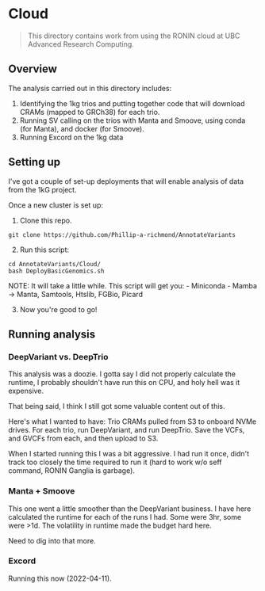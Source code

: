 # Cloud
> This directory contains work from using the RONIN cloud at UBC Advanced Research Computing. 

## Overview

The analysis carried out in this directory includes:
1. Identifying the 1kg trios and putting together code that will download CRAMs (mapped to GRCh38) for each trio.
2. Running SV calling on the trios with Manta and Smoove, using conda (for Manta), and docker (for Smoove). 
3. Running Excord on the 1kg data


## Setting up

I've got a couple of set-up deployments that will enable analysis of data from the 1kG project.

Once a new cluster is set up:
1. Clone this repo.
```
git clone https://github.com/Phillip-a-richmond/AnnotateVariants
```

2. Run this script:
```
cd AnnotateVariants/Cloud/
bash DeployBasicGenomics.sh
```
NOTE: It will take a little while. This script will get you:
    - Miniconda
    - Mamba -> Manta, Samtools, Htslib, FGBio, Picard

3. Now you're good to go!


## Running analysis

### DeepVariant vs. DeepTrio

This analysis was a doozie. I gotta say I did not properly calculate the runtime, I probably shouldn't have run this on CPU, and holy hell was it expensive. 

That being said, I think I still got some valuable content out of this. 

Here's what I wanted to have:
Trio CRAMs pulled from S3 to onboard NVMe drives. For each trio, run DeepVariant, and run DeepTrio. Save the VCFs, and GVCFs from each, and then upload to S3. 

When I started running this I was a bit aggressive. I had run it once, didn't track too closely the time required to run it (hard to work w/o seff command, RONIN Ganglia is garbage). 


### Manta + Smoove

This one went a little smoother than the DeepVariant business. I have here calculated the runtime for each of the runs I had. Some were 3hr, some were >1d. The volatility in runtime made the budget hard here.

Need to dig into that more.



### Excord

Running this now (2022-04-11).








